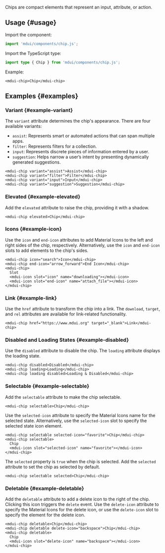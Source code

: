 Chips are compact elements that represent an input, attribute, or action.

## Usage {#usage}

Import the component:

```js
import 'mdui/components/chip.js';
```

Import the TypeScript type:

```ts
import type { Chip } from 'mdui/components/chip.js';
```

Example:

```html,example
<mdui-chip>Chip</mdui-chip>
```

## Examples {#examples}

### Variant {#example-variant}

The `variant` attribute determines the chip's appearance. There are four available variants:

* `assist`: Represents smart or automated actions that can span multiple apps.
* `filter`: Represents filters for a collection.
* `input`: Represents discrete pieces of information entered by a user.
* `suggestion`: Helps narrow a user’s intent by presenting dynamically generated suggestions.

```html,example,expandable
<mdui-chip variant="assist">Assist</mdui-chip>
<mdui-chip variant="filter">Filter</mdui-chip>
<mdui-chip variant="input">Input</mdui-chip>
<mdui-chip variant="suggestion">Suggestion</mdui-chip>
```

### Elevated {#example-elevated}

Add the `elevated` attribute to raise the chip, providing it with a shadow.

```html,example,expandable
<mdui-chip elevated>Chip</mdui-chip>
```

### Icons {#example-icon}

Use the `icon` and `end-icon` attributes to add Material Icons to the left and right sides of the chip, respectively. Alternatively, use the `icon` and `end-icon` slots to add elements to the chip's sides.

```html,example,expandable
<mdui-chip icon="search">Icon</mdui-chip>
<mdui-chip end-icon="arrow_forward">End Icon</mdui-chip>
<mdui-chip>
  Slot
  <mdui-icon slot="icon" name="downloading"></mdui-icon>
  <mdui-icon slot="end-icon" name="attach_file"></mdui-icon>
</mdui-chip>
```

### Link {#example-link}

Use the `href` attribute to transform the chip into a link. The `download`, `target`, and `rel` attributes are available for link-related functionality.

```html,example,expandable
<mdui-chip href="https://www.mdui.org" target="_blank">Link</mdui-chip>
```

### Disabled and Loading States {#example-disabled}

Use the `disabled` attribute to disable the chip. The `loading` attribute displays the loading state.

```html,example,expandable
<mdui-chip disabled>Disabled</mdui-chip>
<mdui-chip loading>Loading</mdui-chip>
<mdui-chip loading disabled>Loading & Disabled</mdui-chip>
```

### Selectable {#example-selectable}

Add the `selectable` attribute to make the chip selectable.

```html,example,expandable
<mdui-chip selectable>Chip</mdui-chip>
```

Use the `selected-icon` attribute to specify the Material Icons name for the selected state. Alternatively, use the `selected-icon` slot to specify the selected state icon element.

```html,example,expandable
<mdui-chip selectable selected-icon="favorite">Chip</mdui-chip>
<mdui-chip selectable>
  Chip
  <mdui-icon slot="selected-icon" name="favorite"></mdui-icon>
</mdui-chip>
```

The `selected` property is `true` when the chip is selected. Add the `selected` attribute to set the chip as selected by default.

```html,example,expandable
<mdui-chip selectable selected>Chip</mdui-chip>
```

### Deletable {#example-deletable}

Add the `deletable` attribute to add a delete icon to the right of the chip. Clicking this icon triggers the `delete` event. Use the `delete-icon` attribute to specify the Material Icons for the delete icon, or use the `delete-icon` slot to specify the element for the delete icon.

```html,example,expandable
<mdui-chip deletable>Chip</mdui-chip>
<mdui-chip deletable delete-icon="backspace">Chip</mdui-chip>
<mdui-chip deletable>
  Chip
  <mdui-icon slot="delete-icon" name="backspace"></mdui-icon>
</mdui-chip>
```
